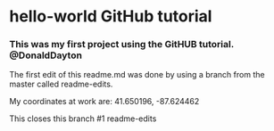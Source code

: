 # hello-world GitHub tutorial


### This was my first project using the GitHUB tutorial. @DonaldDayton

The first edit of this readme.md was done by using a branch from the master called readme-edits.

My coordinates at work are:
41.650196, -87.624462

This closes this branch #1 readme-edits
